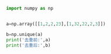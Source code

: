 
<BlogInfo id="566" title="23.数组去重" author="白日梦想猿" pv=0 read_times=0 pre_cost_time="0分5秒" category="numpy学习" tag_list="['numpy学习']" create_time="2021.08.19 17:22:36" update_time="2021.08.19 17:25:04" />

```python
import numpy as np


a=np.array([[1,2,2,23],[1,32,22,2,3]])

b=np.unique(a)
print('去重前:',a)
print('去重后:',b)
```

